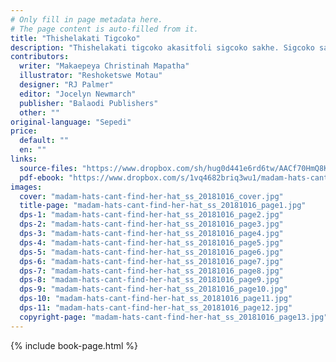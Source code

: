 ```yaml
---
# Only fill in page metadata here.
# The page content is auto-filled from it.
title: "Thishelakati Tigcoko"
description: "Thishelakati tigcoko akasitfoli sigcoko sakhe. Sigcoko sakhe sitsetfwe ingobiyane. Thishelakati tigcoko sewunesigcoko lesifanele. Wonkhe umuntfu uyasitsandza sigcoko sakhe. Sehla senyuka sihambisana nemculo."
contributors:
  writer: "Makaepeya Christinah Mapatha"
  illustrator: "Reshoketswe Motau"
  designer: "RJ Palmer"
  editor: "Jocelyn Newmarch"
  publisher: "Balaodi Publishers"
  other: ""
original-language: "Sepedi"
price:
  default: ""
  en: ""
links:
  source-files: "https://www.dropbox.com/sh/hug0d441e6rd6tw/AACf70HmQ8KR7YAiDZyMf_50a?dl=0"
  pdf-ebook: "https://www.dropbox.com/s/1vq4682briq3wu1/madam-hats-cant-find-her-hat_ss_20181016.pdf?dl=0"
images:
  cover: "madam-hats-cant-find-her-hat_ss_20181016_cover.jpg"
  title-page: "madam-hats-cant-find-her-hat_ss_20181016_page1.jpg"
  dps-1: "madam-hats-cant-find-her-hat_ss_20181016_page2.jpg"
  dps-2: "madam-hats-cant-find-her-hat_ss_20181016_page3.jpg"
  dps-3: "madam-hats-cant-find-her-hat_ss_20181016_page4.jpg"
  dps-4: "madam-hats-cant-find-her-hat_ss_20181016_page5.jpg"
  dps-5: "madam-hats-cant-find-her-hat_ss_20181016_page6.jpg"
  dps-6: "madam-hats-cant-find-her-hat_ss_20181016_page7.jpg"
  dps-7: "madam-hats-cant-find-her-hat_ss_20181016_page8.jpg"
  dps-8: "madam-hats-cant-find-her-hat_ss_20181016_page9.jpg"
  dps-9: "madam-hats-cant-find-her-hat_ss_20181016_page10.jpg"
  dps-10: "madam-hats-cant-find-her-hat_ss_20181016_page11.jpg"
  dps-11: "madam-hats-cant-find-her-hat_ss_20181016_page12.jpg"
  copyright-page: "madam-hats-cant-find-her-hat_ss_20181016_page13.jpg"
---
```


{% include book-page.html %}
